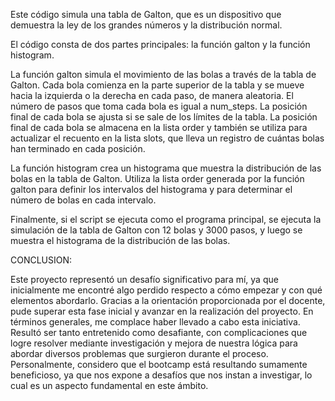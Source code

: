 Este código simula una tabla de Galton, que es un dispositivo que demuestra la ley de los grandes números y la distribución normal.

El código consta de dos partes principales: la función galton y la función histogram.

La función galton simula el movimiento de las bolas a través de la tabla de Galton. Cada bola comienza en la parte superior de la tabla y se 
mueve hacia la izquierda o la derecha en cada paso, de manera aleatoria. El número de pasos que toma cada bola es igual a num_steps. 
La posición final de cada bola se ajusta si se sale de los límites de la tabla. La posición final de cada bola se almacena en la lista order y 
también se utiliza para actualizar el recuento en la lista slots, que lleva un registro de cuántas bolas han terminado en cada posición.

La función histogram crea un histograma que muestra la distribución de las bolas en la tabla de Galton. Utiliza la lista order generada por la 
función galton para definir los intervalos del histograma y para determinar el número de bolas en cada intervalo.

Finalmente, si el script se ejecuta como el programa principal, se ejecuta la simulación de la tabla de Galton con 12 bolas y 3000 pasos, y 
luego se muestra el histograma de la distribución de las bolas.

CONCLUSION:

Este proyecto representó un desafío significativo para mí, ya que inicialmente me encontré algo perdido respecto a cómo empezar y con qué 
elementos abordarlo. Gracias a la orientación proporcionada por el docente, pude superar esta fase inicial y avanzar en la realización del 
proyecto. En términos generales, me complace haber llevado a cabo esta iniciativa. Resultó ser tanto entretenido como desafiante, con complicaciones 
que logre resolver mediante investigación y mejora de nuestra lógica para abordar diversos problemas que surgieron durante el proceso. 
Personalmente, considero que el bootcamp está resultando sumamente beneficioso, ya que nos expone a desafíos que nos instan a investigar, 
lo cual es un aspecto fundamental en este ámbito.
